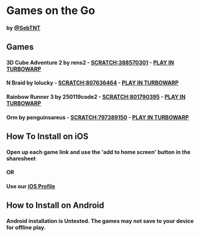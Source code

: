# Games on the Go
#### by [@SebTNT](https://github.com/sebtnt/)

## Games
#### 3D Cube Adventure 2 by rens2 - [SCRATCH:388570301](https://scratch.mit.edu/projects/388570301) - [PLAY IN TURBOWARP](https://turbowarp.org/388570301)
#### N Braid by lolucky - [SCRATCH:807636464](https://scratch.mit.edu/projects/807636464) - [PLAY IN TURBOWARP](https://turbowarp.org/807636464)
#### Rainbow Runner 3 by 250119code2 - [SCRATCH:801790395](https://scratch.mit.edu/projects/801790395) - [PLAY IN TURBOWARP](https://turbowarp.org/801790395)
#### Orm by penguinsareus - [SCRATCH:797389150](https://scratch.mit.edu/projects/797389150) - [PLAY IN TURBOWARP](https://turbowarp.org/797389150)

## How To Install on iOS
#### Open up each game link and use the 'add to home screen' button in the sharesheet
#### OR
#### Use our [iOS Profile](https://raw.githubusercontent.com/SebTNT/GamesOnTheGo/main/ios-profile)
## How to Install on Android
#### Android installation is Untested. The games may not save to your device for offline play.
